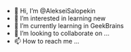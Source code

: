 - 👋 Hi, I’m @AlekseiSalopekin
- 👀 I’m interested in learning new
- 🌱 I’m currently learning in GeekBrains
- 💞️ I’m looking to collaborate on ...
- 📫 How to reach me ...

<!---
AlekseiSalopekin/AlekseiSalopekin is a ✨ special ✨ repository because its `README.md` (this file) appears on your GitHub profile.
You can click the Preview link to take a look at your changes.
--->
